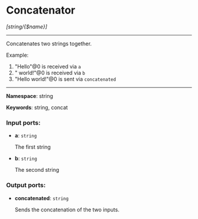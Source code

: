 # Concatenator

_[string/{$name}]_

---

Concatenates two strings together.

Example:

1. "Hello"@0 is received via `a`
2. " world!"@0 is received via `b`
3. "Hello world!"@0 is sent via `concatenated`

---

__Namespace__: string

__Keywords__: string, concat

### Input ports:

* __a__: ` string `

    The first string


* __b__: ` string `

    The second string

### Output ports:

* __concatenated__: ` string `

    Sends the concatenation of the two inputs.

